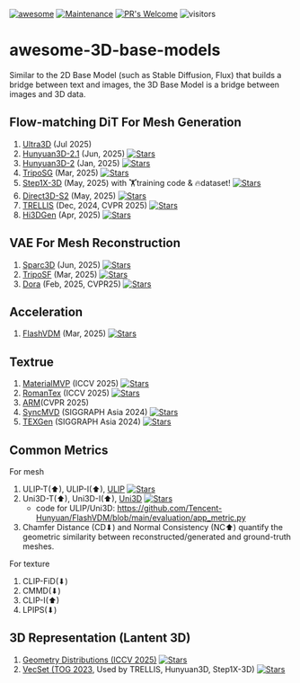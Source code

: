 [![awesome](https://awesome.re/badge.svg)](https://awesome.re) [![Maintenance](https://img.shields.io/badge/Maintained%3F-yes-green.svg)](https://GitHub.com/Naereen/StrapDown.js/graphs/commit-activity) [![PR's Welcome](https://img.shields.io/badge/PRs-welcome-brightgreen.svg?style=flat)](http://makeapullrequest.com) 
![visitors](https://visitor-badge.laobi.icu/badge?page_id=wendashi/awesome-3D-base-models)

# awesome-3D-base-models
Similar to the 2D Base Model (such as Stable Diffusion, Flux) that builds a bridge between text and images, the 3D Base Model is a bridge between images and 3D data.
   
## Flow-matching DiT For Mesh Generation
1. [Ultra3D](https://buaacyw.github.io/ultra3d/) (Jul 2025)
2. [Hunyuan3D-2.1](https://github.com/Tencent-Hunyuan/Hunyuan3D-2.1) (Jun, 2025)
   <a href="https://github.com/Tencent-Hunyuan/Hunyuan3D-2.1" title="GitHub Repo">
     <i class="fab fa-github"></i> 
     <img src="https://img.shields.io/github/stars/Tencent-Hunyuan/Hunyuan3D-2.1.svg?style=social" alt="Stars">
   </a>
3. [Hunyuan3D-2](https://github.com/Tencent-Hunyuan/Hunyuan3D-2) (Jan, 2025)
    <a href="https://github.com/Tencent-Hunyuan/Hunyuan3D-2" title="GitHub Repo">
     <i class="fab fa-github"></i> 
     <img src="https://img.shields.io/github/stars/Tencent-Hunyuan/Hunyuan3D-2.svg?style=social" alt="Stars">
   </a>
4. [TripoSG](https://github.com/VAST-AI-Research/TripoSG) (Mar, 2025)
   <a href="https://github.com/VAST-AI-Research/TripoSG" title="GitHub Repo">
     <i class="fab fa-github"></i> 
     <img src="https://img.shields.io/github/stars/VAST-AI-Research/TripoSG.svg?style=social" alt="Stars">
   </a>
5. [Step1X-3D](https://github.com/stepfun-ai/Step1X-3D) (May, 2025) with 🏋️training code & 🔥dataset!
   <a href="https://github.com/stepfun-ai/Step1X-3D" title="GitHub Repo">
     <i class="fab fa-github"></i> 
     <img src="https://img.shields.io/github/stars/stepfun-ai/Step1X-3D.svg?style=social" alt="Stars">
   </a>
6. [Direct3D-S2](https://github.com/DreamTechAI/Direct3D-S2) (May, 2025)
   <a href="https://github.com/DreamTechAI/Direct3D-S2" title="GitHub Repo">
     <i class="fab fa-github"></i> 
     <img src="https://img.shields.io/github/stars/DreamTechAI/Direct3D-S2.svg?style=social" alt="Stars">
   </a>
7. [TRELLIS](https://github.com/microsoft/TRELLIS) (Dec, 2024, CVPR 2025)
   <a href="https://github.com/microsoft/TRELLIS" title="GitHub Repo">
     <i class="fab fa-github"></i> 
     <img src="https://img.shields.io/github/stars/microsoft/TRELLIS.svg?style=social" alt="Stars">
   </a>
8. [Hi3DGen](https://github.com/Stable-X/Stable3DGen) (Apr, 2025)
   <a href="https://github.com/Stable-X/Stable3DGen" title="GitHub Repo">
     <i class="fab fa-github"></i> 
     <img src="https://img.shields.io/github/stars/Stable-X/Stable3DGen.svg?style=social" alt="Stars">
   </a>


## VAE For Mesh Reconstruction
1. [Sparc3D](https://github.com/lizhihao6/Sparc3D) (Jun, 2025)
   <a href="https://github.com/lizhihao6/Sparc3D" title="GitHub Repo">
     <i class="fab fa-github"></i> 
     <img src="https://img.shields.io/github/stars/lizhihao6/Sparc3D.svg?style=social" alt="Stars">
   </a>
2. [TripoSF](https://github.com/VAST-AI-Research/TripoSF) (Mar, 2025)
   <a href="https://github.com/VAST-AI-Research/TripoSF" title="GitHub Repo">
     <i class="fab fa-github"></i> 
     <img src="https://img.shields.io/github/stars/VAST-AI-Research/TripoSF.svg?style=social" alt="Stars">
   </a>
3. [Dora](https://github.com/Seed3D/Dora) (Feb, 2025, CVPR25)
   <a href="https://github.com/Seed3D/Dora" title="GitHub Repo">
     <i class="fab fa-github"></i> 
     <img src="https://img.shields.io/github/stars/Seed3D/Dora.svg?style=social" alt="Stars">
   </a>


## Acceleration
1. [FlashVDM](https://github.com/Tencent-Hunyuan/FlashVDM) (Mar, 2025)
   <a href="https://github.com/Tencent-Hunyuan/FlashVDM" title="GitHub Repo">
     <i class="fab fa-github"></i> 
     <img src="https://img.shields.io/github/stars/Tencent-Hunyuan/FlashVDM.svg?style=social" alt="Stars">
   </a> 

## Textrue
1. [MaterialMVP](https://github.com/ZebinHe/MaterialMVP) (ICCV 2025)
   <a href="https://github.com/ZebinHe/MaterialMVP" title="GitHub Repo">
     <i class="fab fa-github"></i> 
     <img src="https://img.shields.io/github/stars/ZebinHe/MaterialMVP.svg?style=social" alt="Stars">
   </a>
2. [RomanTex](https://github.com/oakshy/RomanTex) (ICCV 2025)
   <a href="https://github.com/oakshy/RomanTex" title="GitHub Repo">
     <i class="fab fa-github"></i> 
     <img src="https://img.shields.io/github/stars/oakshy/RomanTex.svg?style=social" alt="Stars">
   </a>
3. [ARM](https://arm-aigc.github.io/)(CVPR 2025)
4. [SyncMVD](https://github.com/LIU-Yuxin/SyncMVD) (SIGGRAPH Asia 2024)
   <a href="https://github.com/LIU-Yuxin/SyncMVD" title="GitHub Repo">
     <i class="fab fa-github"></i> 
     <img src="https://img.shields.io/github/stars/LIU-Yuxin/SyncMVD.svg?style=social" alt="Stars">
   </a> 
5. [TEXGen](https://github.com/CVMI-Lab/TEXGen) (SIGGRAPH Asia 2024)
   <a href="https://github.com/CVMI-Lab/TEXGen" title="GitHub Repo">
     <i class="fab fa-github"></i> 
     <img src="https://img.shields.io/github/stars/CVMI-Lab/TEXGen.svg?style=social" alt="Stars">
   </a>

## Common Metrics
For mesh
1. ULIP-T(⬆), ULIP-I(⬆), [ULIP](https://github.com/salesforce/ULIP)
   <a href="https://github.com/salesforce/ULIP" title="GitHub Repo">
     <i class="fab fa-github"></i> 
     <img src="https://img.shields.io/github/stars/salesforce/ULIP.svg?style=social" alt="Stars">
   </a>
2. Uni3D-T(⬆), Uni3D-I(⬆), [Uni3D](https://github.com/baaivision/Uni3D)
   <a href="https://github.com/baaivision/Uni3D" title="GitHub Repo">
     <i class="fab fa-github"></i> 
     <img src="https://img.shields.io/github/stars/baaivision/Uni3D.svg?style=social" alt="Stars">
   </a>
   - code for ULIP/Uni3D: https://github.com/Tencent-Hunyuan/FlashVDM/blob/main/evaluation/app_metric.py
3. Chamfer Distance (CD⬇) and Normal Consistency (NC⬆) quantify the geometric similarity between reconstructed/generated and ground-truth meshes.

For texture
1. CLIP-FiD(⬇)
2. CMMD(⬇)
3. CLIP-I(⬆)
4. LPIPS(⬇)


## 3D Representation (Lantent 3D)
1. [Geometry Distributions (ICCV 2025)](https://github.com/1zb/GeomDist)
   <a href="https://github.com/1zb/GeomDist" title="GitHub Repo">
     <i class="fab fa-github"></i> 
     <img src="https://img.shields.io/github/stars/1zb/GeomDist.svg?style=social" alt="Stars">
   </a>
2. [VecSet (TOG 2023](https://github.com/1zb/3DShape2VecSet), Used by TRELLIS, Hunyuan3D, Step1X-3D)
   <a href="https://github.com/1zb/3DShape2VecSet" title="GitHub Repo">
     <i class="fab fa-github"></i> 
     <img src="https://img.shields.io/github/stars/1zb/3DShape2VecSet.svg?style=social" alt="Stars">
   </a>
